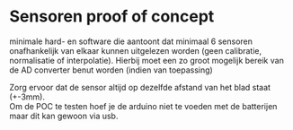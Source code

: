 # Sensoren proof of concept

minimale hard- en software die aantoont dat minimaal 6 sensoren onafhankelijk van elkaar kunnen uitgelezen worden (geen calibratie, normalisatie of interpolatie). Hierbij moet een zo groot mogelijk bereik van de AD converter benut worden (indien van toepassing)

Zorg ervoor dat de sensor altijd op dezelfde afstand van het blad staat (+-3mm).  
Om de POC te testen hoef je de arduino niet te voeden met de batterijen maar dit kan gewoon via usb.
